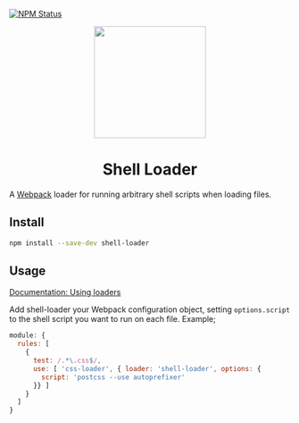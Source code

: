 [![NPM Status](https://img.shields.io/npm/v/shell-loader.svg?style=flat)](https://www.npmjs.com/package/shell-loader)

<div align="center">
  <a href="https://github.com/webpack/webpack">
    <img width="200" height="200" src="https://webpack.js.org/assets/icon-square-big.svg">
  </a>
  <h1>Shell Loader</h1>
</div>

A [Webpack](https://github.com/webpack/webpack) loader for running arbitrary shell scripts when loading files.

## Install

```bash
npm install --save-dev shell-loader
```

## Usage

[Documentation: Using loaders](https://webpack.js.org/loaders/)

Add shell-loader your Webpack configuration object, setting `options.script` to the shell script you want to run on each file. Example;

```javascript
module: {
  rules: [
    {
      test: /.*\.css$/,
      use: [ 'css-loader', { loader: 'shell-loader', options: {
        script: 'postcss --use autoprefixer'
      }} ]
    }
  ]
}
```
